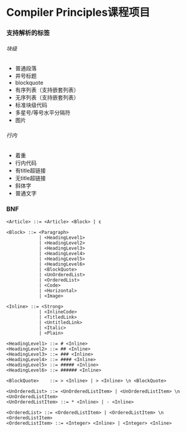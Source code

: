 # Compiler Principles课程项目

### 支持解析的标签

###### 块级

- 普通段落
- 井号标题
- blockquote
- 有序列表（支持嵌套列表）
- 无序列表（支持嵌套列表）
- 标准块级代码
- 多星号/等号水平分隔符
- 图片

###### 行内

- 着重
- 行内代码
- 有title超链接
- 无title超链接
- 斜体字
- 普通文字


### BNF

```
<Article> ::= <Article> <Block> | ε

<Block> ::= <Paragraph>
            | <HeadingLevel1>
            | <HeadingLevel2>
            | <HeadingLevel3>
            | <HeadingLevel4>
            | <HeadingLevel5>
            | <HeadingLevel6>
            | <BlockQuote>
            | <UnOrderedList>
            | <OrderedList>
            | <Code>
            | <Horizontal>
            | <Image>

<Inline> ::= <Strong>
            | <InlineCode>
            | <TitledLink>
            | <UntitledLink>
            | <Italic>
            | <Plain>

<HeadingLevel1> ::= # <Inline>
<HeadingLevel2> ::= ## <Inline>
<HeadingLevel3> ::= ### <Inline>
<HeadingLevel4> ::= #### <Inline>
<HeadingLevel5> ::= ##### <Inline>
<HeadingLevel6> ::= ###### <Inline>

<BlockQuote>    ::= > <Inline> | > <Inline> \n <BlockQuote>

<UnOrderedList> ::= <UnOrderedListItem> | <UnOrderedListItem> \n <UnOrderedListItem>
<UnOrderedListItem> ::= * <Inline> | - <Inline>

<OrderedList> ::= <OrderedListItem> | <OrderedListItem> \n <OrderedListItem>
<OrderedListItem> ::= <Integer> <Inline> | <Integer> <Inline>


```